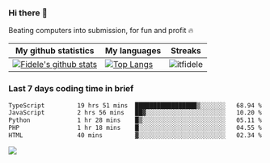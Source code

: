 ### Hi there 👋
<p>Beating computers into submission, for fun and profit 🔥</p>

|My github statistics|My languages|Streaks|
|-|-|-|
|[![Fidele's github stats](https://github-readme-stats.vercel.app/api?username=itfidele&count_private=true&show_icons=true&theme=dark&hide_title=true)](https://github.com/itfidele)|[![Top Langs](https://github-readme-stats.vercel.app/api/top-langs/?username=itfidele&show_icons=true&langs_count=8&theme=dark&layout=compact&hide_title=true)](https://github.com/itfidele)|![itfidele](https://github-readme-streak-stats.herokuapp.com/?user=itfidele&theme=dark)

### Last 7 days coding time in brief
<!--START_SECTION:waka-->

```txt
TypeScript         19 hrs 51 mins  █████████████████▒░░░░░░░   68.94 %
JavaScript         2 hrs 56 mins   ██▓░░░░░░░░░░░░░░░░░░░░░░   10.20 %
Python             1 hr 28 mins    █▒░░░░░░░░░░░░░░░░░░░░░░░   05.11 %
PHP                1 hr 18 mins    █░░░░░░░░░░░░░░░░░░░░░░░░   04.55 %
HTML               40 mins         ▓░░░░░░░░░░░░░░░░░░░░░░░░   02.34 %
```

<!--END_SECTION:waka-->

![](https://komarev.com/ghpvc/?username=itfidele)
